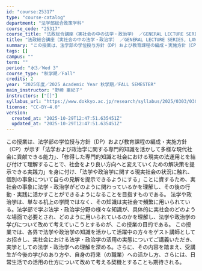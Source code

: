 ```yaml
---
id: "course:25317"
type: "course-catalog"
department: "法学部総合政策学科"
course_code: "25317"
course_title: "法政総合講座（実社会の中の法学・政治学） ／GENERAL LECTURE SERIES, LAW AND POLITICS"
title: "法政総合講座（実社会の中の法学・政治学） ／GENERAL LECTURE SERIES, LAW AND POLITICS"
summary: "この授業は、法学部の学位授与⽅針（DP）および教育課程の編成・実施⽅針（CP）が⽰す「法学および政治学に関する専門的知識を活かして多様な現代社会に貢献できる能力」、「修得した専門的知識と社会における現実の法運用とを結び付けて理解することで、…"
tags: []
campus: ""
term: ""
period: "水3／Wed 3"
course_type: "秋学期／Fall"
credits: 2
year: "2025年度／2025 Academic Year 秋学期／FALL SEMESTER"
main_instructor: "野崎 亜紀子"
instructors: ["[]"]
syllabus_url: "https://www.dokkyo.ac.jp/research/syllabus/2025/0303/0303_25317_ja_JP.html"
license: "CC-BY-4.0"
version:
  created_at: "2025-10-29T12:47:51.635451Z"
  updated_at: "2025-10-29T12:47:51.635451Z"
---
```

この授業は、法学部の学位授与⽅針（DP）および教育課程の編成・実施⽅針（CP）が⽰す「法学および政治学に関する専門的知識を活かして多様な現代社会に貢献できる能力」、「修得した専門的知識と社会における現実の法運用とを結び付けて理解することで、社会をより良い方向へと変えていくための解決策を提示できる実践力」を⾝に付け、「法学や政治学に関する現実社会の状況に触れ、個別の事象について自らの見解を提示できるようにする」ことに資するため、実社会の事象に法学・政治学がどのように関わっているかを理解し、その後の行動・実践に活かすことができるようになることを⽬指すものである。 法学や政治学は、単なる机上の学問ではなく、その知識は実社会で頻繁に用いられている。法学部で学ぶ法学・政治学分野の様々な知識が、具体的に実社会のどのような場面で必要とされ、どのように用いられているのかを理解し、法学や政治学の学びについて改めて考えていこうとするのが、この授業の目的である。 この授業では、各界で法学や政治学の知識を活かして活躍中の方々をゲスト講師としてお招きし、実社会における法学・政治学の活用の実態についてご講義いただき、実学としての法学・政治学への理解を深める。さらに、その内容を踏まえ、受講生が今後の学びのあり方や、自身の将来（の職業）への活かし方、さらには、日常生活での活用の仕方について改めて考える契機とすることも期待される。
